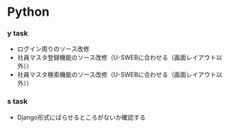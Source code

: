 # Python

### y task
- ログイン周りのソース改修
- 社員マスタ登録機能のソース改修（U-SWEBに合わせる（画面レイアウト以外））
- 社員マスタ検索機能のソース改修（U-SWEBに合わせる（画面レイアウト以外））

### s task
- Django形式にばらせるところがないか確認する

